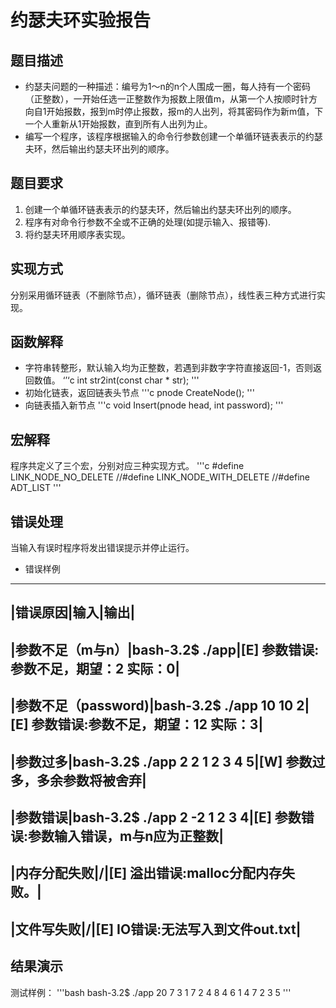 # 约瑟夫环实验报告

## 题目描述
* 约瑟夫问题的一种描述：编号为1～n的n个人围成一圈，每人持有一个密码（正整数），一开始任选一正整数作为报数上限值m，从第一个人按顺时针方向自1开始报数，报到m时停止报数，报m的人出列，将其密码作为新m值，下一个人重新从1开始报数，直到所有人出列为止。
* 编写一个程序，该程序根据输入的命令行参数创建一个单循环链表表示的约瑟夫环，然后输出约瑟夫环出列的顺序。
## 题目要求
1. 创建一个单循环链表表示的约瑟夫环，然后输出约瑟夫环出列的顺序。
2. 程序有对命令行参数不全或不正确的处理(如提示输入、报错等).
3. 将约瑟夫环用顺序表实现。

## 实现方式
分别采用循环链表（不删除节点），循环链表（删除节点），线性表三种方式进行实现。
## 函数解释
* 字符串转整形，默认输入均为正整数，若遇到非数字字符直接返回-1，否则返回数值。
‘’‘c
int str2int(const char * str);
'''
* 初始化链表，返回链表头节点
'''c
pnode CreateNode();
'''
* 向链表插入新节点
'''c
void Insert(pnode head, int password);
'''
## 宏解释
程序共定义了三个宏，分别对应三种实现方式。
'''c
#define LINK_NODE_NO_DELETE
//#define LINK_NODE_WITH_DELETE
//#define ADT_LIST
'''
## 错误处理
当输入有误时程序将发出错误提示并停止运行。
* 错误样例
-------------------------
|错误原因|输入|输出|
-----------------------
|参数不足（m与n）|bash-3.2$ ./app|[E] 参数错误:参数不足，期望：2 实际：0|
--------------------------
|参数不足（password)|bash-3.2$ ./app 10 10 2|[E] 参数错误:参数不足，期望：12 实际：3|
--------------------------
|参数过多|bash-3.2$ ./app 2 2 1 2 3 4 5|[W] 参数过多，多余参数将被舍弃|
-------------------
|参数错误|bash-3.2$ ./app 2 -2 1 2 3 4|[E] 参数错误:参数输入错误，m与n应为正整数|
--------------------------
|内存分配失败|/|[E] 溢出错误:malloc分配内存失败。|
--------------------------
|文件写失败|/|[E] IO错误:无法写入到文件out.txt|
--------------------------

## 结果演示
测试样例：
'''bash
bash-3.2$ ./app 20 7 3 1 7 2 4 8 4
6 1 4 7 2 3 5
'''
